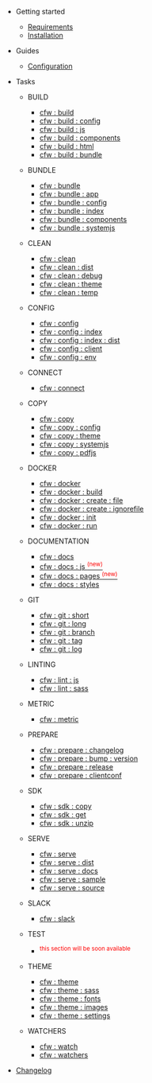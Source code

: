 * Getting started

  * [Requirements](quickstart.md#system-requirements)
  * [Installation](quickstart.md)

* Guides

  * [Configuration](configuration.md)

* Tasks

  * BUILD
    * [cfw : build](tasks.md#build)
    * [cfw : build : config](tasks.md#build)
    * [cfw : build : js](tasks.md#build)
    * [cfw : build : components](tasks.md#build)
    * [cfw : build : html](tasks.md#build)
    * [cfw : build : bundle](tasks.md#build)

  * BUNDLE
    * [cfw : bundle](tasks.md#bundle)
    * [cfw : bundle : app](tasks.md#bundle)
    * [cfw : bundle : config](tasks.md#bundle)
    * [cfw : bundle : index](tasks.md#bundle)
    * [cfw : bundle : components](tasks.md#bundle)
    * [cfw : bundle : systemjs](tasks.md#bundle)

  * CLEAN
    * [cfw : clean](tasks.md#clean)
    * [cfw : clean : dist](tasks.md#clean)
    * [cfw : clean : debug](tasks.md#clean)
    * [cfw : clean : theme](tasks.md#clean)
    * [cfw : clean : temp](tasks.md#clean)

  * CONFIG
    * [cfw : config](tasks.md#config)
    * [cfw : config : index](tasks.md#config)
    * [cfw : config : index : dist](tasks.md#config)
    * [cfw : config : client](tasks.md#config)
    * [cfw : config : env](tasks.md#config)

  * CONNECT
    * [cfw : connect](tasks.md#connect)

  * COPY
    * [cfw : copy](tasks.md#copy)
    * [cfw : copy : config](tasks.md#copy)
    * [cfw : copy : theme](tasks.md#copy)
    * [cfw : copy : systemjs](tasks.md#copy)
    * [cfw : copy : pdfjs](tasks.md#copy)


  * DOCKER
    * [cfw : docker](tasks.md#docker)
    * [cfw : docker : build](tasks.md#docker)
    * [cfw : docker : create : file](tasks.md#docker)
    * [cfw : docker : create : ignorefile](tasks.md#docker)
    * [cfw : docker : init](tasks.md#docker)
    * [cfw : docker : run](tasks.md#docker)

  * DOCUMENTATION
    * [cfw : docs](tasks.md#documentation)
    * [cfw : docs : js <sup style="color:red">(new)<sup>](tasks.md#documentation)
    * [cfw : docs : pages <sup style="color:red">(new)<sup>](tasks.md#documentation)
    * [cfw : docs : styles](tasks.md#documentation)

  * GIT
    * [cfw : git : short](tasks.md#git)
    * [cfw : git : long](tasks.md#git)
    * [cfw : git : branch](tasks.md#git)
    * [cfw : git : tag](tasks.md#git)
    * [cfw : git : log](tasks.md#git)

  * LINTING
    * [cfw : lint : js](tasks.md#linting)
    * [cfw : lint : sass](tasks.md#linting)

  * METRIC
    * [cfw : metric](tasks.md#metric)

  * PREPARE
    * [cfw : prepare : changelog](tasks.md#prepare)
    * [cfw : prepare : bump : version](tasks.md#prepare)
    * [cfw : prepare : release](tasks.md#prepare)
    * [cfw : prepare : clientconf](tasks.md#prepare)

  * SDK
    * [cfw : sdk : copy](tasks.md#sdk)
    * [cfw : sdk : get](tasks.md#sdk)
    * [cfw : sdk : unzip](tasks.md#sdk)

  * SERVE
    * [cfw : serve](tasks.md#)
    * [cfw : serve : dist](tasks.md#serve)
    * [cfw : serve : docs](tasks.md#serve)
    * [cfw : serve : sample](tasks.md#serve)
    * [cfw : serve : source](tasks.md#serve)

  * SLACK
    * [cfw : slack](tasks.md#slack)

  * TEST
    * <sup style="color:red">this section will be soon available</sup>

  * THEME
    * [cfw : theme](tasks.md#theme)
    * [cfw : theme : sass](tasks.md#theme)
    * [cfw : theme : fonts](tasks.md#theme)
    * [cfw : theme : images](tasks.md#theme)
    * [cfw : theme : settings](tasks.md#theme)

  * WATCHERS
    * [cfw : watch](tasks.md#watchers)
    * [cfw : watchers](tasks.md#watchers)

* [Changelog](changelog.md)
